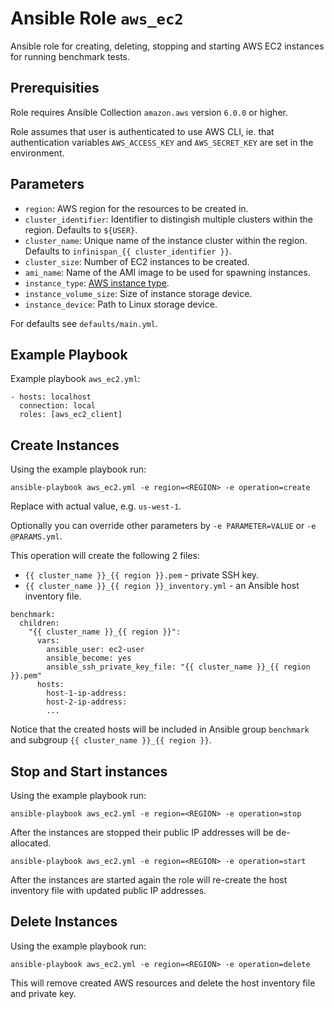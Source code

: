 # Ansible Role `aws_ec2`

Ansible role for creating, deleting, stopping and starting AWS EC2 instances 
for running benchmark tests.

## Prerequisities

Role requires Ansible Collection `amazon.aws` version `6.0.0` or higher.

Role assumes that user is authenticated to use AWS CLI, ie. that authentication 
variables `AWS_ACCESS_KEY` and `AWS_SECRET_KEY` are set in the environment.


## Parameters
- `region`: AWS region for the resources to be created in.
- `cluster_identifier`: Identifier to distingish multiple clusters within the region. Defaults to `${USER}`.
- `cluster_name`: Unique name of the instance cluster within the region. Defaults to `infinispan_{{ cluster_identifier }}`.
- `cluster_size`: Number of EC2 instances to be created.
- `ami_name`: Name of the AMI image to be used for spawning instances.
- `instance_type`: [AWS instance type](https://aws.amazon.com/ec2/instance-types/).
- `instance_volume_size`: Size of instance storage device.
- `instance_device`: Path to Linux storage device.

For defaults see `defaults/main.yml`.


## Example Playbook

Example playbook `aws_ec2.yml`:
```
- hosts: localhost
  connection: local
  roles: [aws_ec2_client]
```

## Create Instances

Using the example playbook run:
```
ansible-playbook aws_ec2.yml -e region=<REGION> -e operation=create
```

Replace <REGION> with actual value, e.g. `us-west-1`.

Optionally you can override other parameters by `-e PARAMETER=VALUE` or `-e @PARAMS.yml`.

This operation will create the following 2 files:
- `{{ cluster_name }}_{{ region }}.pem` - private SSH key.
- `{{ cluster_name }}_{{ region }}_inventory.yml` - an Ansible host inventory file.

```
benchmark:
  children:
    "{{ cluster_name }}_{{ region }}":
      vars:
        ansible_user: ec2-user
        ansible_become: yes
        ansible_ssh_private_key_file: "{{ cluster_name }}_{{ region }}.pem"
      hosts:
        host-1-ip-address:
        host-2-ip-address:
        ...
```

Notice that the created hosts will be included in Ansible group `benchmark` 
and subgroup `{{ cluster_name }}_{{ region }}`.


## Stop and Start instances

Using the example playbook run:
```
ansible-playbook aws_ec2.yml -e region=<REGION> -e operation=stop
```

After the instances are stopped their public IP addresses will be de-allocated.

```
ansible-playbook aws_ec2.yml -e region=<REGION> -e operation=start
```

After the instances are started again the role will re-create the host inventory file with updated public IP addresses.


## Delete Instances
Using the example playbook run:
```
ansible-playbook aws_ec2.yml -e region=<REGION> -e operation=delete
```

This will remove created AWS resources and delete the host inventory file and private key.

